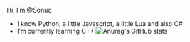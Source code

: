 Hi, I’m @Sonuq

- I know Python, a little Javascript, a little Lua and also C#
- I’m currently learning C++ 
![Anurag's GitHub stats](https://github-readme-stats.vercel.app/api?username=Sonuq&show_icons=true&theme=tokyonight)

